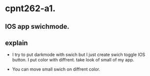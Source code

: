 # cpnt262-a1.

## IOS app swichmode.

## explain

- I try to put darkmode with swich but I just create swich toggle IOS button. I put color with diffrent. take look of small of my app. 

- You can move small swich on diffrent color. 
